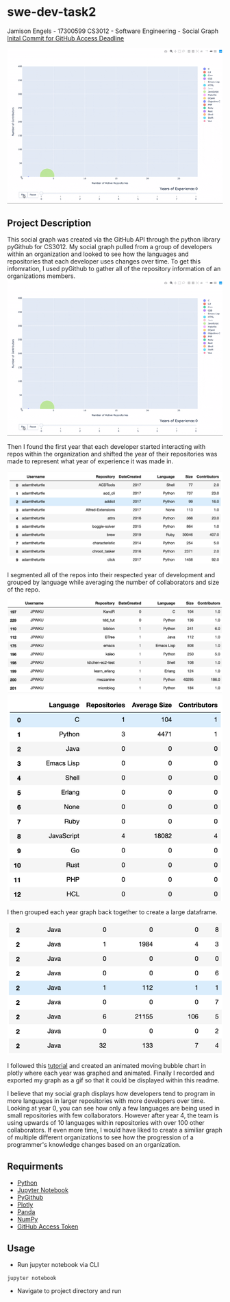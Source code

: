 # swe-dev-task2
Jamison Engels - 17300599 
CS3012 - Software Engineering - Social Graph
[Inital Commit for GitHub Access Deadline](https://github.com/engelsj/swe-dev-task2/commit/d65b5500c0664b2df87cbe48a23395e926ae7c2d)

![](Graph_Visualization.gif)

## Project Description 

This social graph was created via the GitHub API through the python library pyGithub for CS3012.
My social graph pulled from a group of developers within an organization and looked to see how the
languages and repositories that each developer uses changes over time. 
To get this infomration, I used pyGithub to gather all of the repository information of an organizations members. 
![](Graph_Visualization.gif)

Then I found the first year that each developer started interacting with repos within the organization and shifted the year of their repositories was made to represent what year of experience it was made in. 

![](https://github.com/engelsj/swe-dev-task2/blob/dev/Images/Initial_DF.png)

I segmented all of the repos into their respected year of development and grouped by language while averaging the number of collaborators and size of the repo. 

![](https://github.com/engelsj/swe-dev-task2/blob/dev/Images/Shifted_Year.png)
![](https://github.com/engelsj/swe-dev-task2/blob/dev/Images/Groupedby_Year.png)

I then grouped each year graph back together to create a large dataframe. 

![](https://github.com/engelsj/swe-dev-task2/blob/dev/Images/Grouped_By%20Languages_and_Year.png)

I followed this [tutorial](https://plot.ly/python/v3/animations/) and created an animated moving bubble chart in plotly where each year was graphed and animated. Finally I recorded and exported my graph as a gif so that it could be displayed within this readme.

I believe that my social graph displays how developers tend to program in more languages in larger repositories with more developers over time. Looking at year 0, you can see how only a few languages are being used in small repositories with few collaborators. However after year 4, the team is using upwards of 10 languages within repositories with over 100 other collaborators. If even more time, I would have liked to create a similiar graph of multiple different organizations to see how the progression of a programmer's knowledge changes based on an organization. 

## Requirments
- [Python](https://www.python.org/downloads/)
- [Jupyter Notebook](https://jupyter.org/)
- [PyGithub](https://pygithub.readthedocs.io/en/latest/)
- [Plotly](https://plot.ly/)
- [Panda](https://pandas.pydata.org/)
- [NumPy](https://numpy.org/)
- [GitHub Access Token](https://help.github.com/en/github/authenticating-to-github/creating-a-personal-access-token-for-the-command-line)

## Usage
- Run jupyter notebook via CLI
```
jupyter notebook
```
- Navigate to project directory and run 




